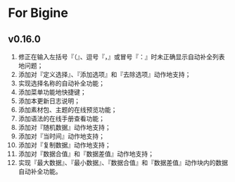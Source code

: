 For Bigine
===

## v0.16.0

 1. 修正在输入左括号『（』、逗号『，』或冒号『：』时未正确显示自动补全列表地问题；
 2. 添加对『定义选择』、『添加选项』和『去除选项』动作地支持；
 3. 实现选择名称的自动补全功能；
 4. 添加菜单功能地快捷键；
 5. 添加本更新日志说明；
 6. 添加素材包、主题的在线预览功能；
 7. 添加语法的在线手册查看功能；
 8. 添加对『随机数据』动作地支持；
 9. 添加对『当时间』动作地支持；
10. 添加对『复制数据』动作地支持；
11. 添加对『数据合值』和『数据差值』动作地支持；
12. 实现『最大数据』、『最小数据』、『数据合值』和『数据差值』动作块内的数据自动补全功能。
